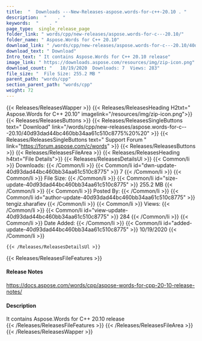 ```yaml
---
title:  "  Downloads ---New-Releases-aspose.words-for-c++-20.10 . " 
description:  "    . " 
keywords:  "    . " 
page_type:  single_release_page
folder_link: " words/cpp/new-releases/aspose.words-for-c---20.10/"
folder_name: " Aspose.Words for C++ 20.10"
download_link: " /words/cpp/new-releases/aspose.words-for-c---20.10/40d93dad44bc460bb34aa61c510c8775"
download_text: " Download"
Intro_text: " It contains Aspose.Words for C++ 20.10 release"
image_link: " https://downloads.aspose.com/resources/img/zip-icon.png"
download_count: "   10/19/2020  Downloads: 7  Views: 283"
file_size: "  File Size: 255.2 MB "
parent_path: "words/cpp"
section_parent_path: "words/cpp"
weight: 72 
---
```


{{< Releases/ReleasesWapper >}}
  {{< Releases/ReleasesHeading H2txt=" Aspose.Words for C++ 20.10" imagelink="/resources/img/zip-icon.png">}}
  {{< Releases/ReleasesButtons >}}
    {{< Releases/ReleasesSingleButtons text=" Download" link="/words/cpp/new-releases/aspose.words-for-c---20.10/40d93dad44bc460bb34aa61c510c8775%20%20" >}}
    {{< Releases/ReleasesSingleButtons text=" Support Forum " link="https://forum.aspose.com/c/words" >}}
  {{< Releases/ReleasesButtons >}}
  {{< Releases/ReleasesFileArea >}}
    {{< Releases/ReleasesHeading h4txt="File Details">}}
    {{< Releases/ReleasesDetailsUl >}}
            {{< Common/li  >}} Downloads: {{< /Common/li >}} 
      {{< Common/li id="dwn-update-40d93dad44bc460bb34aa61c510c8775" >}} 7 {{< /Common/li >}} 
      {{< Common/li  >}} File Size: {{< /Common/li >}} 
      {{< Common/li id="size-update-40d93dad44bc460bb34aa61c510c8775" >}} 255.2 MB {{< /Common/li >}} 
      {{< Common/li  >}} Posted By: {{< /Common/li >}} 
      {{< Common/li id="author-update-40d93dad44bc460bb34aa61c510c8775" >}} tengiz.sharafiev {{< /Common/li >}} 
      {{< Common/li  >}} Views: {{< /Common/li >}} 
      {{< Common/li id="view-update-40d93dad44bc460bb34aa61c510c8775" >}} 284 {{< /Common/li >}} 
      {{< Common/li  >}} Date Added: {{< /Common/li >}} 
      {{< Common/li id="added-update-40d93dad44bc460bb34aa61c510c8775" >}} 10/19/2020 {{< /Common/li >}} 

    {{< /Releases/ReleasesDetailsUl >}}

  {{< Releases/ReleasesFileFeatures >}}
      <h4>Release Notes</h4><div><a href="https://docs.aspose.com/words/cpp/aspose-words-for-cpp-20-10-release-notes/">https://docs.aspose.com/words/cpp/aspose-words-for-cpp-20-10-release-notes/</a></div><h4>Description</h4><div class="HTMLDescription">It contains Aspose.Words for C++ 20.10 release</div>
  {{< /Releases/ReleasesFileFeatures >}}
 {{< /Releases/ReleasesFileArea >}}
{{< /Releases/ReleasesWapper >}}


